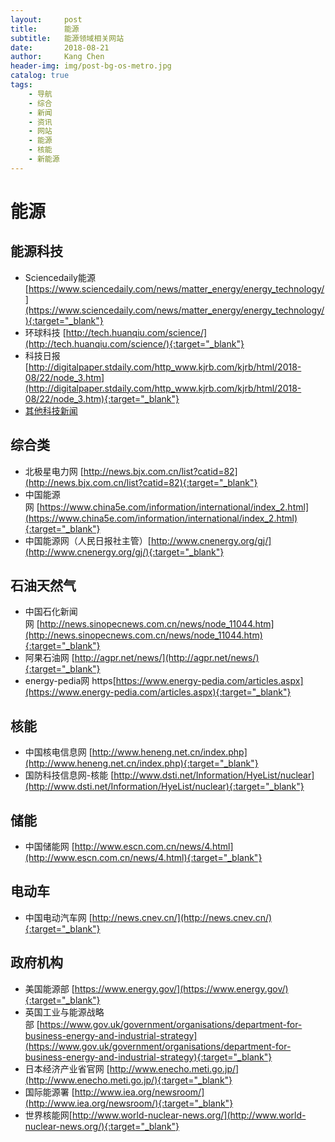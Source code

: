 ```yaml
---
layout:     post
title:      能源
subtitle:   能源领域相关网站
date:       2018-08-21
author:     Kang Chen
header-img: img/post-bg-os-metro.jpg
catalog: true
tags:
    - 导航
    - 综合
    - 新闻
    - 资讯
    - 网站
    - 能源
    - 核能
    - 新能源
---
```


# 能源

## 能源科技

- Sciencedaily能源 [https://www.sciencedaily.com/news/matter_energy/energy_technology/](https://www.sciencedaily.com/news/matter_energy/energy_technology/){:target="_blank"}
- 环球科技 [http://tech.huanqiu.com/science/](http://tech.huanqiu.com/science/){:target="_blank"}
- 科技日报 [http://digitalpaper.stdaily.com/http_www.kjrb.com/kjrb/html/2018-08/22/node_3.htm](http://digitalpaper.stdaily.com/http_www.kjrb.com/kjrb/html/2018-08/22/node_3.htm){:target="_blank"}
- [其他科技新闻](/综合.html#科技新闻)


## 综合类

- 北极星电力网 [http://news.bjx.com.cn/list?catid=82](http://news.bjx.com.cn/list?catid=82){:target="_blank"}
- 中国能源网 [https://www.china5e.com/information/international/index_2.html](https://www.china5e.com/information/international/index_2.html){:target="_blank"}
- 中国能源网（人民日报社主管）[http://www.cnenergy.org/gj/](http://www.cnenergy.org/gj/){:target="_blank"}

## 石油天然气

- 中国石化新闻网 [http://news.sinopecnews.com.cn/news/node_11044.htm](http://news.sinopecnews.com.cn/news/node_11044.htm){:target="_blank"}
- 阿果石油网 [http://agpr.net/news/](http://agpr.net/news/){:target="_blank"}
- energy-pedia网 https[https://www.energy-pedia.com/articles.aspx](https://www.energy-pedia.com/articles.aspx){:target="_blank"}

## 核能

- 中国核电信息网 [http://www.heneng.net.cn/index.php](http://www.heneng.net.cn/index.php){:target="_blank"}
- 国防科技信息网-核能 [http://www.dsti.net/Information/HyeList/nuclear](http://www.dsti.net/Information/HyeList/nuclear){:target="_blank"}

## 储能

- 中国储能网 [http://www.escn.com.cn/news/4.html](http://www.escn.com.cn/news/4.html){:target="_blank"}

## 电动车

- 中国电动汽车网 [http://news.cnev.cn/](http://news.cnev.cn/){:target="_blank"}


## 政府机构

- 美国能源部 [https://www.energy.gov/](https://www.energy.gov/){:target="_blank"}
- 英国工业与能源战略部 [https://www.gov.uk/government/organisations/department-for-business-energy-and-industrial-strategy](https://www.gov.uk/government/organisations/department-for-business-energy-and-industrial-strategy){:target="_blank"}
- 日本经济产业省官网 [http://www.enecho.meti.go.jp/](http://www.enecho.meti.go.jp/){:target="_blank"}
- 国际能源署 [http://www.iea.org/newsroom/](http://www.iea.org/newsroom/){:target="_blank"}
- 世界核能网[http://www.world-nuclear-news.org/](http://www.world-nuclear-news.org/){:target="_blank"}
